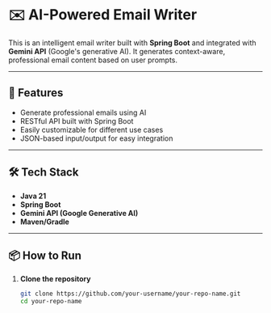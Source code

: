 # ✉️ AI-Powered Email Writer

This is an intelligent email writer built with **Spring Boot** and integrated with **Gemini API** (Google's generative AI). It generates context-aware, professional email content based on user prompts.

---

## 🚀 Features

- Generate professional emails using AI
- RESTful API built with Spring Boot
- Easily customizable for different use cases
- JSON-based input/output for easy integration

---

## 🛠 Tech Stack

- **Java 21**
- **Spring Boot**
- **Gemini API (Google Generative AI)**
- **Maven/Gradle**

---

## 📦 How to Run

1. **Clone the repository**
   ```bash
   git clone https://github.com/your-username/your-repo-name.git
   cd your-repo-name
